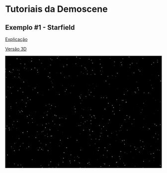 # Tutoriais da Demoscene

## Exemplo #1 - Starfield

[Explicação](https://www.flipcode.com/archives/The_Art_of_Demomaking-Issue_02_Introduction_To_Computer_Graphics.shtml)

[Versão 3D](https://editor.p5js.org/moniquelive/full/w02ZUu_3r)

[![demo](demo-1.gif)](https://editor.p5js.org/moniquelive/full/zX8uafRkG)

